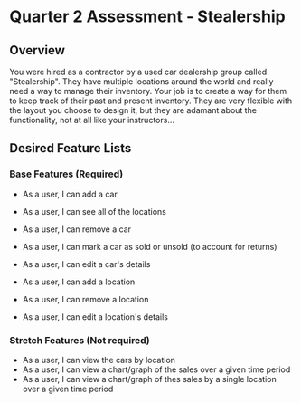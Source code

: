 # Quarter 2 Assessment - Stealership

## Overview

You were hired as a contractor by a used car dealership group called "Stealership". They have multiple locations around the world and really need a way to manage their inventory. Your job is to create a way for them to keep track of their past and present inventory. They are very flexible with the layout you choose to design it, but they are adamant about the functionality, not at all like your instructors...

## Desired Feature Lists

### Base Features (Required)

- As a user, I can add a car
- As a user, I can see all of the locations
- As a user, I can remove a car
- As a user, I can mark a car as sold or unsold (to account for returns)
- As a user, I can edit a car's details

- As a user, I can add a location
- As a user, I can remove a location
- As a user, I can edit a location's details

### Stretch Features (Not required)

- As a user, I can view the cars by location
- As a user, I can view a chart/graph of the sales over a given time period
- As a user, I can view a chart/graph of thes sales by a single location over a given time period
